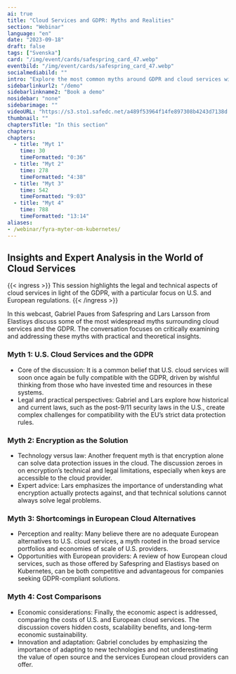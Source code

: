 ```yaml
---
ai: true
title: "Cloud Services and GDPR: Myths and Realities"
section: "Webinar"
language: "en"
date: "2023-09-18"
draft: false
tags: ["Svenska"]
card: "/img/event/cards/safespring_card_47.webp"
eventbild: "/img/event/cards/safespring_card_47.webp"
socialmediabild: ""
intro: "Explore the most common myths around GDPR and cloud services with insights from Gabriel Paues at Safespring and Lars Larsson at Elastisys"
sidebarlinkurl2: "/demo"
sidebarlinkname2: "Book a demo"
nosidebar: "none"
sidebarimage: ""
videoURL: "https://s3.sto1.safedc.net/a489f53964f14fe897308b4243d7138d:processedvideos/safespring-elastisys-4-myter-x-4-minuter/master.m3u8"
thumbnail: ""
chaptersTitle: "In this section"
chapters:
chapters:
  - title: "Myt 1"
    time: 30
    timeFormatted: "0:36"
  - title: "Myt 2"
    time: 278
    timeFormatted: "4:38"
  - title: "Myt 3"
    time: 542
    timeFormatted: "9:03"
  - title: "Myt 4"
    time: 788
    timeFormatted: "13:14"
aliases:
- /webinar/fyra-myter-om-kubernetes/
---
```


## Insights and Expert Analysis in the World of Cloud Services

{{< ingress >}}
This session highlights the legal and technical aspects of cloud services in light of the GDPR, with a particular focus on U.S. and European regulations.
{{< /ingress >}}

In this webcast, Gabriel Paues from Safespring and Lars Larsson from Elastisys discuss some of the most widespread myths surrounding cloud services and the GDPR. The conversation focuses on critically examining and addressing these myths with practical and theoretical insights.

### Myth 1: U.S. Cloud Services and the GDPR

- Core of the discussion: It is a common belief that U.S. cloud services will soon once again be fully compatible with the GDPR, driven by wishful thinking from those who have invested time and resources in these systems.
- Legal and practical perspectives: Gabriel and Lars explore how historical and current laws, such as the post-9/11 security laws in the U.S., create complex challenges for compatibility with the EU’s strict data protection rules.

### Myth 2: Encryption as the Solution

- Technology versus law: Another frequent myth is that encryption alone can solve data protection issues in the cloud. The discussion zeroes in on encryption’s technical and legal limitations, especially when keys are accessible to the cloud provider.
- Expert advice: Lars emphasizes the importance of understanding what encryption actually protects against, and that technical solutions cannot always solve legal problems.

### Myth 3: Shortcomings in European Cloud Alternatives

- Perception and reality: Many believe there are no adequate European alternatives to U.S. cloud services, a myth rooted in the broad service portfolios and economies of scale of U.S. providers.
- Opportunities with European providers: A review of how European cloud services, such as those offered by Safespring and Elastisys based on Kubernetes, can be both competitive and advantageous for companies seeking GDPR-compliant solutions.

### Myth 4: Cost Comparisons

- Economic considerations: Finally, the economic aspect is addressed, comparing the costs of U.S. and European cloud services. The discussion covers hidden costs, scalability benefits, and long-term economic sustainability.
- Innovation and adaptation: Gabriel concludes by emphasizing the importance of adapting to new technologies and not underestimating the value of open source and the services European cloud providers can offer.
